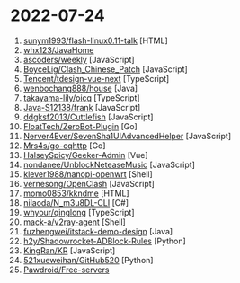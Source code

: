 # 2022-07-24

1. [sunym1993/flash-linux0.11-talk](https://github.com/sunym1993/flash-linux0.11-talk "你管这破玩意叫操作系统源码 — 像小说一样品读 Linux 0.11 核心代码") [HTML]
2. [whx123/JavaHome](https://github.com/whx123/JavaHome "一份超级详细的Java面试题【大厂面试真题+Java学习指南+工作总结】") 
3. [ascoders/weekly](https://github.com/ascoders/weekly "前端精读周刊。帮你理解最前沿、实用的技术。") [JavaScript]
4. [BoyceLig/Clash_Chinese_Patch](https://github.com/BoyceLig/Clash_Chinese_Patch "Clash For Windows 汉化补丁和汉化脚本") [JavaScript]
5. [Tencent/tdesign-vue-next](https://github.com/Tencent/tdesign-vue-next "A Vue3.x UI components lib for TDesign.") [TypeScript]
6. [wenbochang888/house](https://github.com/wenbochang888/house "有完整版的PDF下载。") [Java]
7. [takayama-lily/oicq](https://github.com/takayama-lily/oicq "Tencent QQ Bot Library for Node.js") [TypeScript]
8. [Java-S12138/frank](https://github.com/Java-S12138/frank "一款全新的英雄联盟(LOL)助手软件.............. A bran-new League of Legends assistant software, a replacement for WeGame.") [JavaScript]
9. [ddgksf2013/Cuttlefish](https://github.com/ddgksf2013/Cuttlefish "Scripts for self-use, ⛔️ fork") [JavaScript]
10. [FloatTech/ZeroBot-Plugin](https://github.com/FloatTech/ZeroBot-Plugin "基于 ZeroBot 的 OneBot 插件") [Go]
11. [Nerver4Ever/SevenSha1UIAdvancedHelper](https://github.com/Nerver4Ever/SevenSha1UIAdvancedHelper "转存助手ui优化版") [JavaScript]
12. [Mrs4s/go-cqhttp](https://github.com/Mrs4s/go-cqhttp "cqhttp的golang实现，轻量、原生跨平台.") [Go]
13. [HalseySpicy/Geeker-Admin](https://github.com/HalseySpicy/Geeker-Admin "✨✨✨ Geeker Admin，基于 Vue3.2、TypeScript、Vite2、Pinia、Element-Plus 开源的一套后台管理框架。") [Vue]
14. [nondanee/UnblockNeteaseMusic](https://github.com/nondanee/UnblockNeteaseMusic "Revive unavailable songs for Netease Cloud Music") [JavaScript]
15. [klever1988/nanopi-openwrt](https://github.com/klever1988/nanopi-openwrt "Openwrt for Nanopi R1S R2S R4S R5S 香橙派 R1 Plus 固件编译 纯净版与大杂烩") [Shell]
16. [vernesong/OpenClash](https://github.com/vernesong/OpenClash "A Clash Client For OpenWrt") [JavaScript]
17. [momo0853/kkndme](https://github.com/momo0853/kkndme "kkndme聊房，数据整理自天涯。提供HTML、PDF和Markdown三种形式。") [HTML]
18. [nilaoda/N_m3u8DL-CLI](https://github.com/nilaoda/N_m3u8DL-CLI "[.NET] m3u8 downloader 开源的命令行m3u8/HLS/dash下载器，支持普通AES-128-CBC解密，多线程，自定义请求头等. 支持简体中文,繁体中文和英文. English Supported.") [C#]
19. [whyour/qinglong](https://github.com/whyour/qinglong "支持python3、javaScript、shell、typescript 的定时任务管理面板（A timed task management panel that supports typescript, javaScript, python3, and shell）") [TypeScript]
20. [mack-a/v2ray-agent](https://github.com/mack-a/v2ray-agent "（VLESS+TCP+TLS/VLESS+TCP+XTLS/VLESS+gRPC+TLS/VLESS+WS+TLS/VMess+TCP+TLS/VMess+WS+TLS/Trojan+TCP+TLS/Trojan+gRPC+TLS/Trojan+TCP+XTLS）+伪装站点、八合一共存脚本，支持多内核安装") [Shell]
21. [fuzhengwei/itstack-demo-design](https://github.com/fuzhengwei/itstack-demo-design "🎨 《重学Java设计模式》是一本互联网真实案例实践书籍。以落地解决方案为核心，从实际业务中抽离出，交易、营销、秒杀、中间件、源码等22个真实场景，来学习设计模式的运用。欢迎关注小傅哥，微信(fustack)，公众号：bugstack虫洞栈，博客：https://bugstack.cn") [Java]
22. [h2y/Shadowrocket-ADBlock-Rules](https://github.com/h2y/Shadowrocket-ADBlock-Rules "提供多款 Shadowrocket 规则，带广告过滤功能。用于 iOS 未越狱设备选择性地自动翻墙。") [Python]
23. [KingRan/KR](https://github.com/KingRan/KR "") [JavaScript]
24. [521xueweihan/GitHub520](https://github.com/521xueweihan/GitHub520 "😘 让你“爱”上 GitHub，解决访问时图裂、加载慢的问题。（无需安装）") [Python]
25. [Pawdroid/Free-servers](https://github.com/Pawdroid/Free-servers "🚀 免费订阅地址，🚀 免费节点，🚀 6小时更新一次，共享节点，节点质量高可用，完全免费。免费clash订阅地址，免费翻墙、免费科学上网、免费梯子、免费ss/v2ray/trojan节点、谷歌商店、翻墙梯子") 
